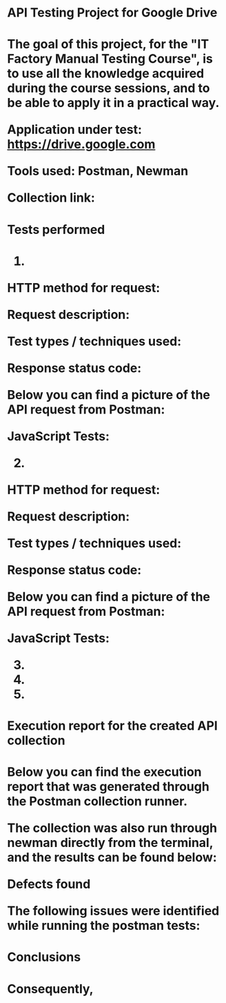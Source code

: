 <h1>API Testing Project for Google Drive<h1>
  
The goal of this project, for the "IT Factory Manual Testing Course", is to use all the knowledge acquired during the course sessions, and to be able to apply it in a practical way.

Application under test: https://drive.google.com

Tools used: Postman, Newman

Collection link: 

<h1>Tests performed<h1>
  
1.

HTTP method for request:

Request description: 

Test types / techniques used: 

Response status code: 

Below you can find a picture of the API request from Postman:


JavaScript Tests:


2.

HTTP method for request:

Request description: 

Test types / techniques used: 

Response status code: 

Below you can find a picture of the API request from Postman:



JavaScript Tests:



3.

4.

5.


<h1>Execution report for the created API collection<h1>
  
Below you can find the execution report that was generated through the Postman collection runner.


The collection was also run through newman directly from the terminal, and the results can be found below:


Defects found

The following issues were identified while running the postman tests:



<h1>Conclusions<h1>
  
Consequently,  

